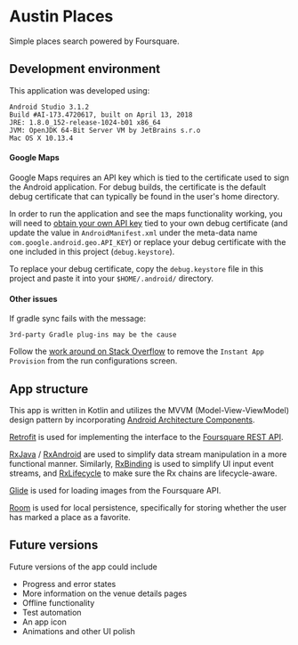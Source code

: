 # Austin Places
Simple places search powered by Foursquare.

## Development environment
This application was developed using:

    Android Studio 3.1.2
    Build #AI-173.4720617, built on April 13, 2018
    JRE: 1.8.0_152-release-1024-b01 x86_64
    JVM: OpenJDK 64-Bit Server VM by JetBrains s.r.o
    Mac OS X 10.13.4

#### Google Maps
Google Maps requires an API key which is tied to the certificate used to sign the Android application.  For debug builds, the certificate is the default debug certificate that can typically be found in the user's home directory.

In order to run the application and see the maps functionality working, you will need to [obtain your own API key](https://developers.google.com/maps/documentation/android-sdk/signup) tied to your own debug certificate (and update the value in `AndroidManifest.xml` under the meta-data name `com.google.android.geo.API_KEY`) or replace your debug certificate with the one included in this project (`debug.keystore`).

To replace your debug certificate, copy the `debug.keystore` file in this project and paste it into your `$HOME/.android/` directory.

#### Other issues
If gradle sync fails with the message:

    3rd-party Gradle plug-ins may be the cause
    
Follow the [work around on Stack Overflow](https://stackoverflow.com/a/49529270) to remove the `Instant App Provision` from the run configurations screen.

## App structure
This app is written in Kotlin and utilizes the MVVM (Model-View-ViewModel) design pattern by incorporating [Android Architecture Components](https://developer.android.com/topic/libraries/architecture/).

[Retrofit](http://square.github.io/retrofit/) is used for implementing the interface to the [Foursquare REST API](https://developer.foursquare.com/docs).

[RxJava](https://github.com/ReactiveX/RxJava) / [RxAndroid](https://github.com/ReactiveX/RxAndroid) are used to simplify data stream manipulation in a more functional manner.  Similarly, [RxBinding](https://github.com/JakeWharton/RxBinding) is used to simplify UI input event streams, and [RxLifecycle](https://github.com/trello/RxLifecycle) to make sure the Rx chains are lifecycle-aware.

[Glide](https://github.com/bumptech/glide) is used for loading images from the Foursquare API.

[Room](https://developer.android.com/topic/libraries/architecture/room) is used for local persistence, specifically for storing whether the user has marked a place as a favorite.

## Future versions
Future versions of the app could include
* Progress and error states
* More information on the venue details pages
* Offline functionality
* Test automation
* An app icon
* Animations and other UI polish
